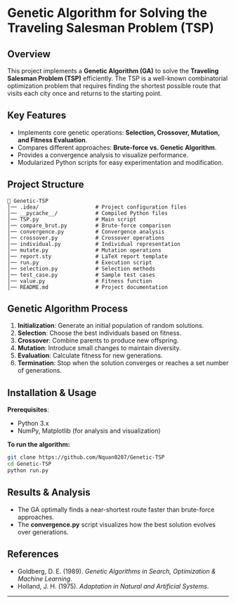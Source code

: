# **Genetic Algorithm for Solving the Traveling Salesman Problem (TSP)**  

## **Overview**  
This project implements a **Genetic Algorithm (GA)** to solve the **Traveling Salesman Problem (TSP)** efficiently. The TSP is a well-known combinatorial optimization problem that requires finding the shortest possible route that visits each city once and returns to the starting point.  

## **Key Features**  
- Implements core genetic operations: **Selection, Crossover, Mutation, and Fitness Evaluation**.  
- Compares different approaches: **Brute-force vs. Genetic Algorithm**.  
- Provides a convergence analysis to visualize performance.  
- Modularized Python scripts for easy experimentation and modification.  

## **Project Structure**  
```
📂 Genetic-TSP
│── .idea/                  # Project configuration files
│── __pycache__/            # Compiled Python files
│── TSP.py                  # Main script
│── compare_brut.py         # Brute-force comparison
│── convergence.py          # Convergence analysis
│── crossover.py            # Crossover operations
│── individual.py           # Individual representation
│── mutate.py               # Mutation operations
│── report.sty              # LaTeX report template
│── run.py                  # Execution script
│── selection.py            # Selection methods
│── test_case.py            # Sample test cases
│── value.py                # Fitness function
│── README.md               # Project documentation
```

## **Genetic Algorithm Process**  
1. **Initialization**: Generate an initial population of random solutions.  
2. **Selection**: Choose the best individuals based on fitness.  
3. **Crossover**: Combine parents to produce new offspring.  
4. **Mutation**: Introduce small changes to maintain diversity.  
5. **Evaluation**: Calculate fitness for new generations.  
6. **Termination**: Stop when the solution converges or reaches a set number of generations.  

## **Installation & Usage**  
**Prerequisites**:  
- Python 3.x  
- NumPy, Matplotlib (for analysis and visualization)  

**To run the algorithm:**  
```bash
git clone https://github.com/Nquan0207/Genetic-TSP
cd Genetic-TSP
python run.py
```

## **Results & Analysis**  
- The GA optimally finds a near-shortest route faster than brute-force approaches.  
- The **convergence.py** script visualizes how the best solution evolves over generations.  

## **References**  
- Goldberg, D. E. (1989). *Genetic Algorithms in Search, Optimization & Machine Learning*.  
- Holland, J. H. (1975). *Adaptation in Natural and Artificial Systems*.  

---
